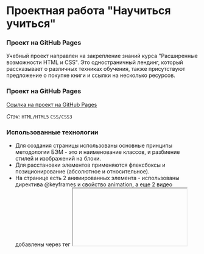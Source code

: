 
# Проектная работа "Научиться учиться"

### Проект на GitHub Pages

Учебный проект направлен на закрепление знаний курса "Расширенные возможности HTML и CSS".
Это одностраничный лендинг, который рассказывает о различных техниках обучения, также присутствуют предложение о покупке книги и ссылки на несколько ресурсов. 

### Проект на GitHub Pages

[Ссылка на проект на GitHub Pages](https://kotezh.github.io/how-to-learn/)

_Стэк:_ `HTML/HTML5` `CSS/CSS3`

### Использованные технологии

* Для создания страницы использованы основные принципы методологии БЭМ - это и наименование классов, и разбиение стилей и изображений на блоки. 
* Для расстановки элементов применяются флексбоксы и позиционирование (абсолютное и относительное). 
* На странице есть 2 анимированных элемента - использованы директива @keyframes и свойство animation, а еще 2 видео добавлены через тег <iframe>.

